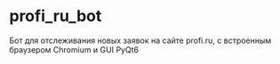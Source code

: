 # profi_ru_bot
Бот для отслеживания новых заявок на сайте profi.ru, с встроенным браузером Chromium и GUI PyQt6

